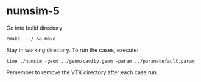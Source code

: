 # numsim-5
Go into build directory

    cmake  ../ && make
    

Stay in working directory. To run the cases, execute:

	time ./numsim -geom ../geom/cavity.geom -param ../param/default.param 

Remember to remove the VTK directory after each case run.
